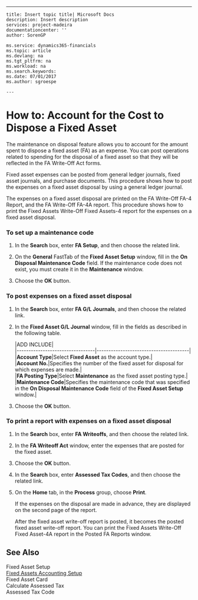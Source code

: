 ---
    title: Insert topic title| Microsoft Docs
    description: Insert description
    services: project-madeira
    documentationcenter: ''
    author: SorenGP

    ms.service: dynamics365-financials
    ms.topic: article
    ms.devlang: na
    ms.tgt_pltfrm: na
    ms.workload: na
    ms.search.keywords:
    ms.date: 07/01/2017
    ms.author: sgroespe

    ---
# How to: Account for the Cost to Dispose a Fixed Asset
The maintenance on disposal feature allows you to account for the amount spent to dispose a fixed asset \(FA\) as an expense. You can post operations related to spending for the disposal of a fixed asset so that they will be reflected in the FA Write-Off Act forms.  
  
 Fixed asset expenses can be posted from general ledger journals, fixed asset journals, and purchase documents. This procedure shows how to post the expenses on a fixed asset disposal by using a general ledger journal.  
  
 The expenses on a fixed asset disposal are printed on the FA Write-Off FA-4 Report, and the FA Write-Off FA-4A report. This procedure shows how to print the Fixed Assets Write-Off Fixed Assets-4 report for the expenses on a fixed asset disposal.  
  
### To set up a maintenance code  
  
1.  In the **Search** box, enter **FA Setup**, and then choose the related link.  
  
2.  On the **General** FastTab of the **Fixed Asset Setup** window, fill in the **On Disposal Maintenance Code** field. If the maintenance code does not exist, you must create it in the **Maintenance** window.  
  
3.  Choose the **OK** button.  
  
### To post expenses on a fixed asset disposal  
  
1.  In the **Search** box, enter **FA G\/L Journals**, and then choose the related link.  
  
2.  In the **Fixed Asset G\/L Journal** window, fill in the fields as described in the following table.  
  
    |ADD INCLUDE<!--[!INCLUDE[bp_tablefield](../../includes/bp_tabledescription_md.md)]-->|  
    |---------------------------------|---------------------------------------|  
    |**Account Type**|Select **Fixed Asset** as the account type.|  
    |**Account No.**|Specifies the number of the fixed asset for disposal for which expenses are made.|  
    |**FA Posting Type**|Select **Maintenance** as the fixed asset posting type.|  
    |**Maintenance Code**|Specifies the maintenance code that was specified in the **On Disposal Maintenance Code** field of the **Fixed Asset Setup** window.|  
  
3.  Choose the **OK** button.  
  
### To print a report with expenses on a fixed asset disposal  
  
1.  In the **Search** box, enter **FA Writeoffs**, and then choose the related link.  
  
2.  In the **FA Writeoff Act** window, enter the expenses that are posted for the fixed asset.  
  
3.  Choose the **OK** button.  
  
4.  In the **Search** box, enter **Assessed Tax Codes**, and then choose the related link.  
  
5.  On the **Home** tab, in the **Process** group, choose **Print**.  
  
     If the expenses on the disposal are made in advance, they are displayed on the second page of the report.  
  
     After the fixed asset write-off report is posted, it becomes the posted fixed asset write-off report. You can print the Fixed Assets Write-Off Fixed Asset-4A report in the Posted FA Reports window.  
  
## See Also  
 Fixed Asset Setup   
 [Fixed Assets Accounting Setup](../FullExperience/fixed-assets-accounting-setup.md)   
 Fixed Asset Card   
 Calculate Assessed Tax   
 Assessed Tax Code
